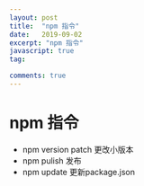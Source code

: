 ```yaml
---
layout: post
title:  "npm 指令"
date:   2019-09-02
excerpt: "npm 指令" 
javascript: true
tag:

comments: true
---
```


# npm 指令

* npm version patch 更改小版本
* npm pulish 发布
* npm update 更新package.json

